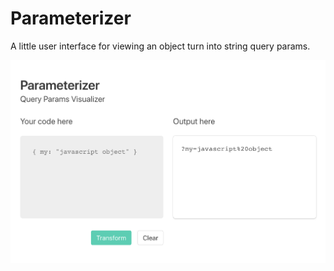 # Parameterizer

A little user interface for viewing an object turn into string query params.

![parameterizer_screenshot](images/screenshot.png?raw=true)
